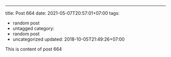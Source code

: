 ---
title: Post 664
date: 2021-05-07T20:57:01+07:00
tags:
  - random post
  - untagged
category:
  - random post
  - uncategorized
updated: 2018-10-05T21:49:26+07:00

This is content of post 664